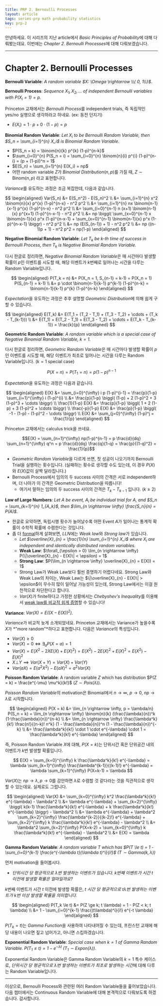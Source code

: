 ```yaml
---
title: PRP 2. Bernoulli Processes
layout: article
tags: series-prp math probability statistics
key: prp-2
---
```


안녕하세요. 이 시리즈의 지난 article에서 *Basic Principles of Probability*에 대해 다뤄봤는데요. 이번에는 *Chapter 2. Bernoulli Processes*에 대해 다뤄보겠습니다.

---

# Chapter 2. Bernoulli Processes

**Bernoulli Variable**: *A random variable $X: \Omega \rightarrow \\{ 0, 1\\}$*.

**Bernoulli Process**: *Sequence $X_1, X_2, \ldots$ of independent Bernoulli variables with $P(X_i = 1) = p$.*

Princeton 교재에서는 *Bernoulli Process*를 independent trials, 즉 독립적인 yes/no 실행으로 생각하라고 하네요. (ex: 동전 던지기)

- $E(X_i) = 1 \cdot p + 0 \cdot (1-p) = p$

**Binomial Random Variable**: *Let $X_i$ to be Bernoulli Random Variable, then $S_n = \sum_{i=1}^{n} X_i$ is Binomial Random Variable.*

- $P(S_n = k) = \binom{n}{k} p^{k} (1-p)^{n-k}$
- $\sum_{i=0}^{n} P(S_n = i) = \sum_{i=0}^{n} \binom{n}{i} p^{i} (1-p)^{n-i} = (p + (1-p))^n = 1$
- $E(S_n) = \sum_{i=1}^{n} E(X_i) = np$
- 어떤 random variable $Z$가 *Binomial Distribution*($n, p$)를 가질 때, $Z \sim \text{Binom}(n, p)$ 라고 표현합니다.

*Variance*를 유도하는 과정은 조금 복잡한데, 다음과 같습니다.

$$
\begin{aligned} 
Var(S_n) &= E(S_n^2) - E(S_n)^2 \\ 
&= \sum_{i=1}^{n} x^2 \binom{n}{x} p^{x} (1-p)^{n-x} - n^2 p^2 \\ 
&= \sum_{i=1}^{n} nx \binom{n-1}{x-1} p^{x} (1-p)^{n-x} - n^2 p^2 \\ 
&= \sum_{i=0}^{n-1} n (x+1) \binom{n-1}{x} p^{x+1} (1-p)^{n-x-1} - n^2 p^2 \\ 
&= np \biggl( \sum_{x=0}^{n-1} x \binom{n-1}{x} p^x (1-p)^{n-x-1} + \sum_{x=0}^{n-1} \binom{n-1}{x} p^x (1-p)^{n-x-1} \biggr) - n^2 p^2 \\ 
&= np (E(S_{n-1}) + 1) - n^2 p^2 \\ &= np ((n-1)p + 1) - n^2 p^2 = np(1-p) 
\end{aligned}
$$

**Negative Binomial Random Variable**: *Let $T_k$ be $k$-th time of success in Bernoulli Process, then $T_k$ is Negative Binomial Random Variable.*

다시 한글로 정리하면, *Negative Binomial Random Variable*은 매 시간마다 발생할 확률이 $p$인 이벤트를 시도할 때, 해당 이벤트가 $k$번째로 일어나는 시간을 다루는 Random Variable입니다.

$$
\begin{aligned}
P(T_k = n) &= P(X_n = 1, S_{n-1} = k-1) = P(X_n = 1) P(S_{n-1} = k-1) \\
&= p \cdot \binom{n-1}{k-1} p^{k-1} (1-p)^{n-k} = \binom{n-1}{k-1} p^{k} (1-p)^{n-k}
\end{aligned}
$$

*Expectation*을 유도하는 과정은 추후 설명할 *Geometric Distribution*에 의해 쉽게 구할 수 있습니다.

$$
\begin{aligned}
E(T_k) &= E(T_1 + (T_2 - T_1) + (T_3 - T_2) + \cdots + (T_k - T_{k-1})) \\
&= E(T_1) + E(T_2 - T_1) + E(T_3 - T_2) + \cdots + E(T_k - T_{k-1}) = \frac{k}{p}
\end{aligned}
$$

**Geometric Random Variable**: *A random variable which is a special case of Negative Binomial Random Variable, $k = 1$.*

다시 한글로 정리하면, *Geometric Random Variable*은 매 시간마다 발생할 확률이 $p$인 이벤트를 시도할 때, 해당 이벤트가 최초로 일어나는 시간을 다루는 Random Variable입니다. ($k=1$ special case)

$$P(X = n) = P(T_1 = n) = p (1-p)^{n-1}$$

*Expectation*을 유도하는 과정은 다음과 같습니다.

$$
\begin{aligned}
E(X) &= \sum_{i=0}^{\infty} i p (1-p)^{i-1} = \frac{p}{1-p} \sum_{i=1}^{\infty} i (1-p)^{i} \\
&= \frac{p}{1-p} \biggl( (1-p) + 2 (1-p)^2 + 3 (1-p)^3 + \cdots \biggr) \\
\frac{1}{1-p} E(X) &= \frac{p}{1-p} \biggl( 1 + 2 (1-p) + 3 (1-p)^2 + \cdots \biggr) \\
\frac{-p}{1-p} E(X) &= \frac{p}{1-p} \biggl( -1 - (1-p) - (1-p)^2 - \cdots \biggr) \\
E(X) &= \sum_{j=0}^{\infty} (1-p)^j = \frac{1}{p}
\end{aligned}
$$

Princeton 교재에서는 calculus trick을 쓰네요. 

$$E(X) = \sum_{n=1}^{\infty} np(1-p)^{n-1} = p \frac{d}{dq} \sum_{n=1}^{\infty} q^n = p \frac{d}{dq} \frac{q}{1-q} = \frac{p}{(1-q)^2} = \frac{1}{p}$$

- *Geometric Random Variable*을 다르게 쓰면, 첫 성공이 나오기까지 Bernoulli Trial을 실행하는 횟수입니다. (실패하는 횟수로 생각할 수도 있는데, 이 경우 $P(X)$와 $E(X)$값이 살짝 달라집니다.)
- Bernoulli Process에서 임의의 두 success 사이의 간격은 서로 independent하며, 더 나아가 이 간격은 Geometric Distribution을 따릅니다!
  - 여기서 말하는 임의의 두 success 사이의 간격은 $T_k - T_{k-1}$ 입니다. ($k \ge 2$)

**Law of Large Numbers**: *Let $A$ be event, $A_i$ be individual trial for $A$, and $S_n = \sum_{k=1}^{n} 1_{A_k}$, then $\lim_{n \rightarrow \infty} \frac{S_n}{n} = P(A)$.*

- 한글로 요약하면, 독립시행 횟수가 늘어날수록 어떤 Event $A$가 일어나는 통계적 확률이 수학적 확률에 수렴한다는 것입니다.
- 좀 더 [formal](https://en.wikipedia.org/wiki/Law_of_large_numbers)하게 살펴보면, *LLN*에는 *Weak law*와 *Strong law*가 있습니다.
  - *Let $\overline{X}_{n} = \frac{1}{n} \sum_{i=1}^{n} X_i$ where $X_i$ are independent and identically distributed random variables.*
  - **Weak Law**: $\forall_{\epsilon > 0} \lim_{n \rightarrow \infty} P(\|\overline{X}_{n} - E(X)\| < \epsilon) = 1$
  - **Strong Law**: $P(\lim_{n \rightarrow \infty} \overline{X}_{n} = E(X)) = 1$
  - Strong Law가 Weak Law보다 훨씬 증명하기 어렵다네요. Strong Law와 Weak Law의 차이는, Weak Law는 $\|\overline{X}_{n} - E(X)\| > \epsilon$이 무수히 많이 일어날 가능성이 있는데, Strong Law에서는 이걸 원천적으로 차단한다고 합니다.
  - $Var(X)$가 finite하다고 가정한 상황에서는 *Chebyshev's Inequality*를 이용해서 [weak law를 비교적 쉽게 증명](https://en.wikipedia.org/wiki/Law_of_large_numbers#Proof_using_Chebyshev's_inequality_assuming_finite_variance)할 수 있습니다!

**Variance**: *$Var(X) = E((X - E(X))^2)$.*

*Variance*가 비교적 늦게 소개되었네요. Princeton 교재에서는 Variance가 높을수록 $X$가 *"more random"*하다고 표현합니다. 다음은 *Variance*의 특성입니다.

- $Var(X) \ge 0$
- $Var(X) = 0 \iff \exists_a P(X = a) = 1$
- $Var(X) = E(X^2 - 2XE(X) + E(X)^2) = E(X^2) - 2E(X)^2 + E(X)^2 = E(X^2) - E(X)^2$
- $X \bot Y \implies Var(X+Y) = Var(X) + Var(Y)$
- $Var(aX) = E(a^2 X^2) - E(aX)^2 = a^2 Var(X)$

**Poisson Random Variable**: A random variable $Z$ which has distribution $P(Z = k) = \frac{e^{-\mu} \mu^k}{k!}$ ($Z \sim Pois(\lambda)$).

*Poisson Random Variable*의 motivation은 Binomial에서 $n \rightarrow \infty$, $p \rightarrow 0$, $np \rightarrow \lambda$로 시작합니다.

$$
\begin{aligned}
P(X = k) &= \lim_{n \rightarrow \infty, p = \lambda/n} P(S_n = k) = \lim_{n \rightarrow \infty} \binom{n}{k} (\frac{\lambda}{n})^k (1-\frac{\lambda}{n})^{n-k} \\
&= \lim_{n \rightarrow \infty} \frac{\lambda^k}{k!} \frac{n!}{(n-k)! n^k} (1 - \frac{\lambda}{n})^n (1 - \frac{\lambda}{n})^{-k} \\
&= \frac{\lambda^k}{k!} \cdot 1 \cdot e^{-\lambda} \cdot 1 = \frac{\lambda^k}{k!} e^{-\lambda}
\end{aligned}
$$

즉, Poisson Random Variable $X$에 대해, $P(X = k)$는 단위시간 혹은 단위공간 내의 이벤트가 $k$번 발생할 확률입니다.

$$
E(X) = \sum_{k=0}^{\infty} k \frac{\lambda^k}{k!} e^{-\lambda}
= \lambda \sum_{k=1}^{\infty} \frac{\lambda^{k-1}}{(k-1)!} e^{-\lambda} = \lambda \sum_{k=1}^{\infty} P(X=k-1) = \lambda
$$

$Var(X)$는 $np \rightarrow \lambda, p \rightarrow 0$를 감안하면 $\lambda$로 수렴할 것 같다라는 것을 직관적으로 생각할 수 있는데요. 실제로도 그럽니다.

$$
\begin{aligned}
Var(X) &= \sum_{k=0}^{\infty} k^2 \frac{\lambda^k}{k!} e^{-\lambda} - \lambda^2 \\
&= \lambda e^{-\lambda} + \sum_{k=2}^{\infty} \biggl( k(k-1) \frac{\lambda^k}{k!} e^{-\lambda} + k \frac{\lambda^k}{k!} e^{-\lambda} \biggr) - \lambda^2 \\
&= \lambda e^{-\lambda} + \lambda^2 \sum_{k=2}^{\infty} \frac{\lambda^{k-2}}{(k-2)!} e^{-\lambda} + \sum_{k=2}^{\infty} k \frac{\lambda^k}{k!} e^{-\lambda} - \lambda^2 \\
&= \lambda^2 \sum_{k=2}^{\infty} P(X=k-2) + \sum_{k=0}^{\infty} k \frac{\lambda^k}{k!} e^{-\lambda} - \lambda^2 \\
&= E(X) = \lambda
\end{aligned}
$$

**Gamma Random Variable**: *A random variable $T$ which has $P(T \le t) = 1 - \sum_{i=0}^{k-1} \frac{e^{-\lambda t}(\lambda t)^i}{i!}$ ($T \sim Gamma(k, \lambda)$)*

먼저 motivation을 들어봅시다.

- *단위시간 당 평균적으로 $\lambda$번 발생하는 이벤트가 있습니다. $k$번째 이벤트가 시간 $t$ 이전에 발생할 확률은 얼마일까요?*

$k$번째 이벤트가 시간 $t$ 이전에 발생할 확률은, *$t$ 시간 당 평균적으로 $t \lambda$번 발생하는 이벤트가 $k$번 이상 발생할 확률을 의미합니다.*

$$
\begin{aligned}
P(T_k \le t) &= P(Z \ge k; t \lambda) = 1 - P(Z < k; t \lambda) \\
&= 1 - \sum_{i=0}^{k-1} \frac{(t\lambda)^i}{i!} e^{-t \lambda}
\end{aligned}
$$

$P(T_k = t)$는 *Gamma Function*을 사용하여 나타내어질 수 있는데, 프린스턴 교재에 해당 내용이 나오면 짚고 넘어가고, 아니면 스킵하겠습니다.

**Exponential Random Variable**: *Special case when $k=1$ of Gamma Random Variable. $P(T_1 \le t) = 1 - e^{-\lambda t}$ ($T_1 \sim Expon(\lambda)$).*

Exponential Random Variable은 Gamma Random Variable의 $k=1$ 특수 케이스로, *단위시간 당 평균적으로 $\lambda$번 발생하는 이벤트가 최초로 발생하는 시간*에 대해 다루는 Random Variable입니다.

---

이상으로, Bernoulli Process와 관련된 여러 Random Variable들을 훑어보았습니다. 다음 챕터에서는 Continuous Random Variable에 대해 본격적으로 다뤄보도록 하겠습니다. 감사합니다.